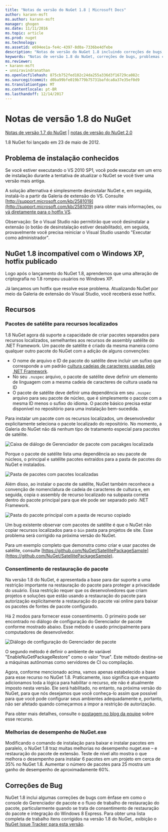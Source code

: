 ```yaml
---
title: "Notas de versão do NuGet 1.8 | Microsoft Docs"
author: karann-msft
ms.author: karann-msft
manager: ghogen
ms.date: 11/11/2016
ms.topic: article
ms.prod: nuget
ms.technology: 
ms.assetid: e694ee1a-fe4c-4397-8d0a-7336be4dfebe
description: "Notas de versão do NuGet 1.8 incluindo correções de bugs, problemas conhecidos, recursos adicionados e DCRs."
keywords: "Notas de versão 1.8 do NuGet, correções de bugs, problemas conhecidos, adicionaram recursos, DCRs"
ms.reviewer:
- karann-msft
- unniravindranathan
ms.openlocfilehash: 875cb752fed102c24da255a336d3f16729ca082c
ms.sourcegitcommit: d0ba99bfe019b779b75731bafdca8a37e35ef0d9
ms.translationtype: MT
ms.contentlocale: pt-BR
ms.lasthandoff: 12/14/2017
---
```

# <a name="nuget-18-release-notes"></a>Notas de versão 1.8 do NuGet

[Notas de versão 1.7 do NuGet](../release-notes/nuget-1.7.md) | [notas de versão do NuGet 2.0](../release-notes/nuget-2.0.md)

1.8 NuGet foi lançado em 23 de maio de 2012.

## <a name="known-installation-issue"></a>Problema de instalação conhecidos
Se você estiver executando o VS 2010 SP1, você pode executar em um erro de instalação durante a tentativa de atualizar o NuGet se você tiver uma versão mais antiga.

A solução alternativa é simplesmente desinstalar NuGet e, em seguida, instalá-lo a partir da Galeria de extensão do VS.  Consulte [http://support.microsoft.com/kb/2581019](http://support.microsoft.com/kb/2581019) para obter mais informações, ou [vá diretamente para o hotfix VS](http://bit.ly/vsixcertfix).

Observação: Se o Visual Studio não permitirão que você desinstalar a extensão (o botão de desinstalação estiver desabilitado), em seguida, provavelmente você precisa reiniciar o Visual Studio usando "Executar como administrador".

## <a name="nuget-18-incompatible-with-windows-xp-hotfix-published"></a>NuGet 1.8 incompatível com o Windows XP, hotfix publicado

Logo após o lançamento do NuGet 1.8, aprendemos que uma alteração de criptografia no 1.8 rompeu usuários no Windows XP.

Já lançamos um hotfix que resolve esse problema.  Atualizando NuGet por meio da Galeria de extensão do Visual Studio, você receberá esse hotfix.

## <a name="features"></a>Recursos

### <a name="satellite-packages-for-localized-resources"></a>Pacotes de satélite para recursos localizados
1.8 NuGet agora dá suporte a capacidade de criar pacotes separados para recursos localizados, semelhantes aos recursos de assembly satélite do .NET Framework.  Um pacote de satélite é criado da mesma maneira como qualquer outro pacote do NuGet com a adição de alguns convenções:

* O nome de arquivo e ID de pacote do satélite deve incluir um sufixo que corresponde a um padrão [cultura cadeias de caracteres usadas pelo .NET Framework](http://msdn.microsoft.com/goglobal/bb896001.aspx).
* No seu `.nuspec` arquivo, o pacote de satélite deve definir um elemento de linguagem com a mesma cadeia de caracteres de cultura usada na ID
* O pacote de satélite deve definir uma dependência em seu `.nuspec` arquivo para seu pacote de núcleo, que é simplesmente o pacote com a mesma ID menos o sufixo do idioma.  O pacote básico precisa estar disponível no repositório para uma instalação bem-sucedida.

Para instalar um pacote com os recursos localizados, um desenvolvedor explicitamente seleciona o pacote localizado do repositório. No momento, a Galeria do NuGet não dá nenhum tipo de tratamento especial para pacotes de satélite.

![Caixa de diálogo de Gerenciador de pacote com pacakges localizada](./media/dlg-w-loc-packs.png)

Porque o pacote de satélite lista uma dependência ao seu pacote de núcleos, o principal e satélite pacotes extraídos para a pasta de pacotes do NuGet e instalados.

![Pasta de pacotes com pacotes localizadas](./media/fldr-loc-packs.png)

Além disso, ao instalar o pacote de satélite, NuGet também reconhece a convenção de nomenclatura de cadeia de caracteres de cultura e, em seguida, copia o assembly de recurso localizado na subpasta correta dentro do pacote principal para que ele pode ser separado pelo .NET Framework.

![Pasta do pacote principal com a pasta de recurso copiado](./media/fldr-copied-loc.png)

Um bug existente observar com pacotes de satélite é que o NuGet não copiar recursos localizados para o `bin` pasta para projetos de site.  Esse problema será corrigido na próxima versão do NuGet.

Para um exemplo completo que demonstra como criar e usar pacotes de satélite, consulte [https://github.com/NuGet/SatellitePackageSample](https://github.com/NuGet/SatellitePackageSample).

### <a name="package-restore-consent"></a>Consentimento de restauração do pacote
Na versão 1.8 do NuGet, é apresentada a base para dar suporte a uma restrição importante na restauração do pacote para proteger a privacidade do usuário. Essa restrição requer que os desenvolvedores que criam projetos e soluções que estão usando a restauração do pacote para autorização explicitamente a restauração do pacote vai online para baixar os pacotes de fontes de pacote configurado.

Há 2 modos para fornecer esse consentimento. O primeiro pode ser encontrado no diálogo de configuração do Gerenciador de pacote conforme mostrado abaixo.  Esse método é usado principalmente para computadores de desenvolvedor.

![Diálogo de configuração do Gerenciador de pacote](./media/pr-consent-configdlg.png)

O segundo método é definir o ambiente de variável "EnableNuGetPackageRestore" como o valor "true".  Este método destina-se a máquinas autônomas como servidores de CI ou compilação.

Agora, conforme mencionado acima, vamos apenas estabelecido a base para esse recurso no NuGet 1.8.  Praticamente, isso significa que enquanto adicionamos toda a lógica para habilitar o recurso, ele não é atualmente imposto nesta versão. Ele será habilitado, no entanto, na próxima versão do NuGet, para que nós desejamos que você conheça-lo assim que possível para que você pode configurar seus ambientes adequadamente e, portanto, não ser afetado quando começarmos a impor a restrição de autorização.

Para obter mais detalhes, consulte o [postagem no blog da equipe](http://blog.nuget.org/20120518/package-restore-and-consent.html) sobre esse recurso.

### <a name="nugetexe-performance-improvements"></a>Melhorias de desempenho de NuGet.exe
Modificando o comando de instalação para baixar e instalar pacotes em paralelo, o NuGet 1.8 traz muitas melhorias no desempenho nuget.exe – e restauração do pacote de extensão.  Teste de nível alto mostra o que melhora o desempenho para instalar 6 pacotes em um projeto em cerca de 35% no NuGet 1.8.  Aumentar o número de pacotes para 25 mostra um ganho de desempenho de aproximadamente 60%.

## <a name="bug-fixes"></a>Correções de Bug
NuGet 1.8 inclui algumas correções de bugs com ênfase em como o console do Gerenciador de pacote e o fluxo de trabalho de restauração do pacote, particularmente quando se trata de consentimento de restauração do pacote e integração do Windows 8 Express.
Para obter uma lista completa de trabalho itens corrigidos na versão 1.8 do NuGet,. exibição o [NuGet Issue Tracker para esta versão](http://nuget.codeplex.com/workitem/list/advanced?keyword=&status=Closed&type=All&priority=All&release=NuGet%201.8&assignedTo=All&component=All&sortField=Votes&sortDirection=Descending&page=0).
